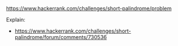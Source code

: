 https://www.hackerrank.com/challenges/short-palindrome/problem

Explain:

- https://www.hackerrank.com/challenges/short-palindrome/forum/comments/730536
